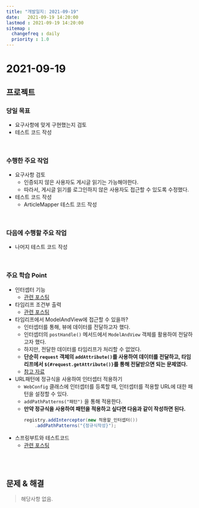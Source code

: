 ```yaml
---
title: "개발일지: 2021-09-19"
date:   2021-09-19 14:20:00
lastmod : 2021-09-19 14:20:00
sitemap :
  changefreq : daily
  priority : 1.0
---
```


# 2021-09-19
## 프로젝트
### 당일 목표
- 요구사항에 맞게 구현했는지 검토
- 테스트 코드 작성

<br/>

### 수행한 주요 작업
- 요구사항 검토
  - 인증되지 않은 사용자도 게시글 읽기는 가능해야한다.
  - 따라서, 게시글 읽기를 로그인하지 않은 사용자도 접근할 수 있도록 수정했다.
- 테스트 코드 작성
  - ArticleMapper 테스트 코드 작성




<br/>

### 다음에 수행할 주요 작업
- 나머지 테스트 코드 작성


<br/>

### 주요 학습 Point
- 인터셉터 기능
  - [관련 포스팅](https://taegyunwoo.github.io/spring-mvc/SPRING_MVC_LoginInterceptor)
- 타임리프 조건부 출력
  - [관련 포스팅](https://taegyunwoo.github.io/thymeleaf/THYMELEAF_IfUnlessSwitch)
- 타임리프에서 ModelAndView에 접근할 수 있을까?
  - 인터셉터를 통해, 뷰에 데이터를 전달하고자 했다.
  - 인터셉터의 `postHandle()` 메서드에서 `ModelAndView` 객체를 활용하여 전달하고자 했다.
  - 하지만, 전달한 데이터를 타임리프가 처리할 수 없었다.
  - **단순히 `request` 객체의 `addAttribute()`를 사용하여 데이터를 전달하고, 타임리프에서 `${#request.getAttribute()}`를 통해 전달받으면 되는 문제였다.**
  - [참고 자료](https://www.thymeleaf.org/doc/articles/springmvcaccessdata.html)
- URL패턴에 정규식을 사용하여 인터셉터 적용하기
  - `WebConfig` 클래스에 인터셉터를 등록할 때, 인터셉터를 적용할 URL에 대한 패턴을 설정할 수 있다.
  - `addPathPatterns("패턴")` 을 통해 적용한다.
  - **만약 정규식을 사용하여 패턴을 적용하고 싶다면 다음과 같이 작성하면 된다.**  
    ```java
    registry.addInterceptor(new 적용할_인터셉터())
        .addPathPatterns("{정규식작성}");
    ```
- 스프링부트와 테스트코드
  - [관련 포스팅](https://taegyunwoo.github.io/test-framework/TestFramework_IntegrationTest_SpringBootTest)

<br/><br/>

## 문제 & 해결
> 해당사항 없음.